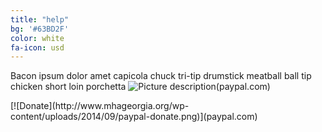 ```yaml
---
title: "help"
bg: '#63BD2F'
color: white
fa-icon: usd
---
```


Bacon ipsum dolor amet capicola chuck tri-tip drumstick meatball ball tip chicken short loin porchetta
![Picture description](http://www.mhageorgia.org/wp-content/uploads/2014/09/paypal-donate.png)(paypal.com)
<div class="icontain">
[![Donate](http://www.mhageorgia.org/wp-content/uploads/2014/09/paypal-donate.png)](paypal.com)
</div>

